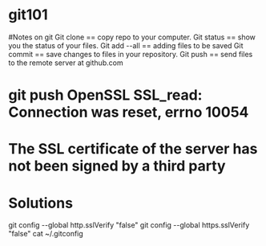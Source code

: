 # git101

#Notes on git
Git clone == copy repo to your computer.
Git status == show you the status of your files.
Git add --all == adding files to be saved
Git commit == save changes to files in your repository.
Git push == send files to the remote server at github.com

# git push   OpenSSL SSL_read: Connection was reset, errno 10054
# The SSL certificate of the server has not been signed by a third party
# Solutions
git config --global http.sslVerify "false"
git config --global https.sslVerify "false"
cat ~/.gitconfig
